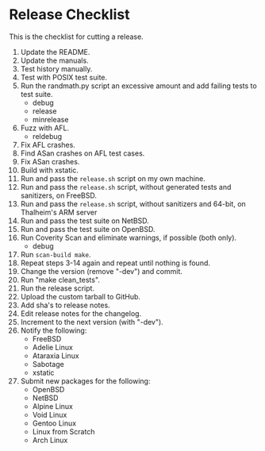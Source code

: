 # Release Checklist

This is the checklist for cutting a release.

1.	Update the README.
2.	Update the manuals.
3.	Test history manually.
4.	Test with POSIX test suite.
5.	Run the randmath.py script an excessive amount and add failing tests to
	test suite.
	* debug
	* release
	* minrelease
6.	Fuzz with AFL.
	* reldebug
7.	Fix AFL crashes.
8.	Find ASan crashes on AFL test cases.
9.	Fix ASan crashes.
10.	Build with xstatic.
11.	Run and pass the `release.sh` script on my own machine.
12.	Run and pass the `release.sh` script, without generated tests and
	sanitizers, on FreeBSD.
13.	Run and pass the `release.sh` script, without sanitizers and 64-bit, on
	Thalheim's ARM server
14.	Run and pass the test suite on NetBSD.
15.	Run and pass the test suite on OpenBSD.
16.	Run Coverity Scan and eliminate warnings, if possible (both only).
	* debug
17.	Run `scan-build make`.
18.	Repeat steps 3-14 again and repeat until nothing is found.
19.	Change the version (remove "-dev") and commit.
20.	Run "make clean_tests".
21.	Run the release script.
22.	Upload the custom tarball to GitHub.
23.	Add sha's to release notes.
24.	Edit release notes for the changelog.
25.	Increment to the next version (with "-dev").
26.	Notify the following:
	* FreeBSD
	* Adelie Linux
	* Ataraxia Linux
	* Sabotage
	* xstatic
27.	Submit new packages for the following:
	* OpenBSD
	* NetBSD
	* Alpine Linux
	* Void Linux
	* Gentoo Linux
	* Linux from Scratch
	* Arch Linux
